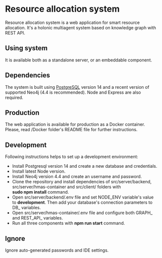 # Resource allocation system

Resource allocation system is a web application for smart resource allocation. It's a holonic multiagent system based on knowledge graph with REST API.  

## Using system

It is available both as a standalone server, or an embeddable component. 

## Dependencies

The system is built using [PostgreSQL](https://www.postgresql.org/) version 14 and a recent version of supported Neo4j (4.4 is recommended). Node and Express are also required.

## Production

The web application is available for production as a Docker container. Please, read /Docker folder's README file for further instructions. 

## Development

Following instructions helps to set up a development environment:<br>

- Install Postgresql version 14 and create a new database and credentials. 
- Install latest Node version.
- Install Neo4j version 4.4 and create an username and password.
- Clone the repository and install dependencies of src/server/backend, src/server/hmas-container and src/client/ folders with<br> <b>sudo npm install</b> command.
- Open src/server/backend/.env file and set NODE_ENV variable's value to <b>development</b>. Then add your database's connection parameters to DB_ variables. 
- Open src/server/hmas-container/.env file and configure both GRAPH_ and REST_API_ variables. 
- Run all three components with <b>npm run start</b> command. 

## Ignore

Ignore auto-generated passwords and IDE settings. 
